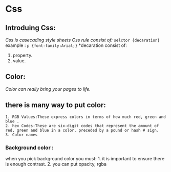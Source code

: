 # Css
 
 ## Introduing Css:
  *Css is casecading style sheets*
  *Css rule consist of:* `selctor {decaration}`
  example : `p {font-family:Arial;}`
  *decaration consist of: 
  1. property.
  2. value.
## Color:
*Color can really bring your pages to life.*
## there is many way to put color:
    1. RGB Values:These express colors in terms of how much red, green and blue .
    2. hex Codes:These are six-digit codes that represent the amount of red, green and blue in a color, preceded by a pound or hash # sign.
    3. Color names
### Background color :
 when you pick background color you must:
          1. it is important to ensure there is enough contrast.
          2. you can put opacity, rgba
 







  
  
  
  
